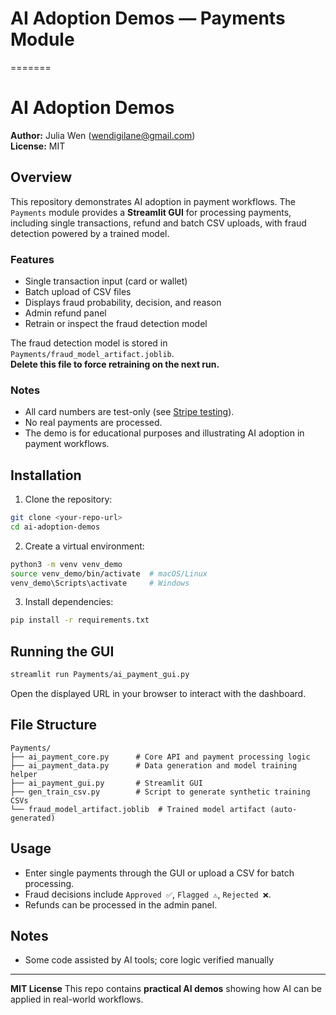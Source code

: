 # AI Adoption Demos — Payments Module
=======

# AI Adoption Demos

**Author:** Julia Wen (wendigilane@gmail.com)  
**License:** MIT

## Overview
This repository demonstrates AI adoption in payment workflows. The `Payments` module provides a **Streamlit GUI** for processing payments, including single transactions, refund and batch CSV uploads, with fraud detection powered by a trained model.

### Features
- Single transaction input (card or wallet)
- Batch upload of CSV files
- Displays fraud probability, decision, and reason
- Admin refund panel
- Retrain or inspect the fraud detection model

The fraud detection model is stored in `Payments/fraud_model_artifact.joblib`.  
**Delete this file to force retraining on the next run.**

### Notes
- All card numbers are test-only (see [Stripe testing](https://stripe.com/docs/testing)).
- No real payments are processed.
- The demo is for educational purposes and illustrating AI adoption in payment workflows.

## Installation
1. Clone the repository:
```bash
git clone <your-repo-url>
cd ai-adoption-demos
```
2. Create a virtual environment:
```bash
python3 -m venv venv_demo
source venv_demo/bin/activate  # macOS/Linux
venv_demo\Scripts\activate     # Windows
```
3. Install dependencies:
```bash
pip install -r requirements.txt
```

## Running the GUI
```bash
streamlit run Payments/ai_payment_gui.py
```

Open the displayed URL in your browser to interact with the dashboard.

## File Structure
```
Payments/
├── ai_payment_core.py      # Core API and payment processing logic
├── ai_payment_data.py      # Data generation and model training helper
├── ai_payment_gui.py       # Streamlit GUI
├── gen_train_csv.py        # Script to generate synthetic training CSVs
└── fraud_model_artifact.joblib  # Trained model artifact (auto-generated)
```

## Usage
- Enter single payments through the GUI or upload a CSV for batch processing.
- Fraud decisions include `Approved ✅`, `Flagged ⚠️`, `Rejected ❌`.
- Refunds can be processed in the admin panel.

## Notes
- Some code assisted by AI tools; core logic verified manually

---

**MIT License**
This repo contains **practical AI demos** showing how AI can be applied in real-world workflows.
